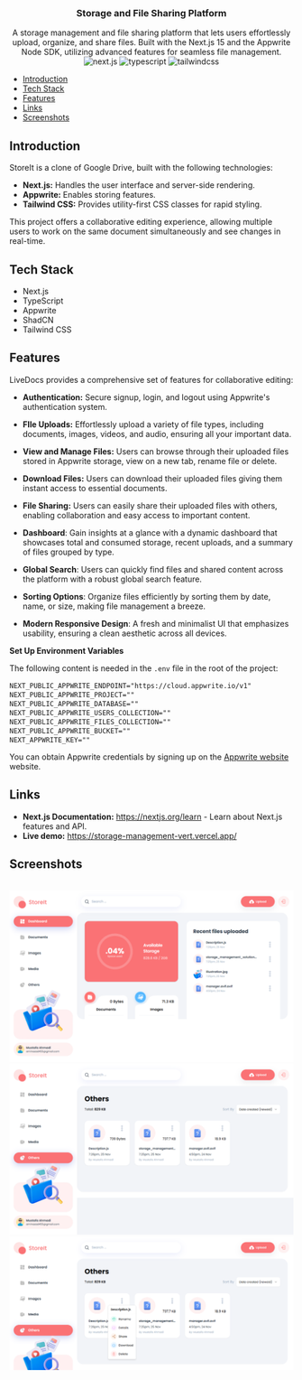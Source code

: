 <div align="center">
  <br />
  <h3 align="center">Storage and File Sharing Platform</h3>

   <div align="center">
     A storage management and file sharing platform that lets users effortlessly upload, organize, and share files. Built with the Next.js 15 and the Appwrite Node SDK, utilizing advanced features for seamless file management.
    </div>

  <div>
    <img src="https://img.shields.io/badge/-Next_JS-black?style=for-the-badge&logoColor=white&logo=nextdotjs&color=61DAFB" alt="next.js" />
    <img src="https://img.shields.io/badge/-TypeScript-black?style=for-the-badge&logoColor=white&logo=typescript&color=3178C6" alt="typescript" />
    <img src="https://img.shields.io/badge/-Tailwind_CSS-black?style=for-the-badge&logoColor=white&logo=tailwindcss&color=06B6D4" alt="tailwindcss" />
  </div>

</div>

- [Introduction](#introduction)
- [Tech Stack](#tech-stack)
- [Features](#features)
- [Links](#links)
- [Screenshots](#screenshots)

## Introduction

StoreIt is a clone of Google Drive, built with the following technologies:

- **Next.js:** Handles the user interface and server-side rendering.
- **Appwrite:** Enables storing features.
- **Tailwind CSS:** Provides utility-first CSS classes for rapid styling.

This project offers a collaborative editing experience, allowing multiple users to work on the same document simultaneously and see changes in real-time.

## Tech Stack

- Next.js
- TypeScript
- Appwrite
- ShadCN
- Tailwind CSS

## Features

LiveDocs provides a comprehensive set of features for collaborative editing:

- **Authentication:** Secure signup, login, and logout using Appwrite's authentication system.

- **FIle Uploads:** Effortlessly upload a variety of file types, including documents, images, videos, and audio, ensuring all your important data.

- **View and Manage Files:** Users can browse through their uploaded files stored in Appwrite storage, view on a new tab, rename file or delete.

- **Download Files:** Users can download their uploaded files giving them instant access to essential documents.

- **File Sharing:** Users can easily share their uploaded files with others, enabling collaboration and easy access to important content.

- **Dashboard**: Gain insights at a glance with a dynamic dashboard that showcases total and consumed storage, recent uploads, and a summary of files grouped by type.

- **Global Search**: Users can quickly find files and shared content across the platform with a robust global search feature.

- **Sorting Options**: Organize files efficiently by sorting them by date, name, or size, making file management a breeze.

- **Modern Responsive Design**: A fresh and minimalist UI that emphasizes usability, ensuring a clean aesthetic across all devices.

**Set Up Environment Variables**

The following content is needed in the `.env` file in the root of the project:

```env
NEXT_PUBLIC_APPWRITE_ENDPOINT="https://cloud.appwrite.io/v1"
NEXT_PUBLIC_APPWRITE_PROJECT=""
NEXT_PUBLIC_APPWRITE_DATABASE=""
NEXT_PUBLIC_APPWRITE_USERS_COLLECTION=""
NEXT_PUBLIC_APPWRITE_FILES_COLLECTION=""
NEXT_PUBLIC_APPWRITE_BUCKET=""
NEXT_APPWRITE_KEY=""
```

You can obtain Appwrite credentials by signing up on the [Appwrite website](https://appwrite.io/) website.

## Links

- **Next.js Documentation:** https://nextjs.org/learn - Learn about Next.js features and API.
- **Live demo:** https://storage-management-vert.vercel.app/

## Screenshots

<br>

<div align='center'>
<img src='public/Home.png'/>
<img src='public\Document.png'/>
<img src='public\Actions.png'/>
</div>
